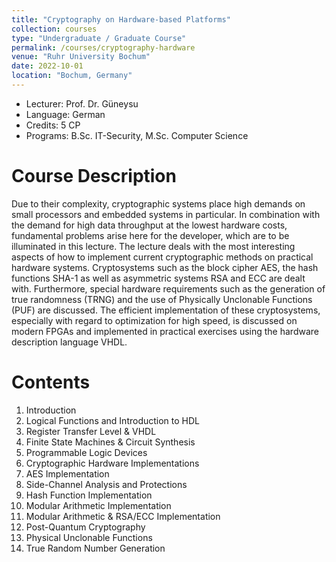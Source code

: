 ```yaml
---
title: "Cryptography on Hardware-based Platforms"
collection: courses
type: "Undergraduate / Graduate Course"
permalink: /courses/cryptography-hardware
venue: "Ruhr University Bochum"
date: 2022-10-01
location: "Bochum, Germany"
---
```


* Lecturer: Prof. Dr. Güneysu
* Language: German
* Credits: 5 CP
* Programs: B.Sc. IT-Security, M.Sc. Computer Science


Course Description
======

Due to their complexity, cryptographic systems place high demands on small processors and embedded systems in particular.
In combination with the demand for high data throughput at the lowest hardware costs, fundamental problems arise here for the developer, which are to be illuminated in this lecture.
The lecture deals with the most interesting aspects of how to implement current cryptographic methods on practical hardware systems.
Cryptosystems such as the block cipher AES, the hash functions SHA-1 as well as asymmetric systems RSA and ECC are dealt with.
Furthermore, special hardware requirements such as the generation of true randomness (TRNG) and the use of Physically Unclonable Functions (PUF) are discussed.
The efficient implementation of these cryptosystems, especially with regard to optimization for high speed, is discussed on modern FPGAs and implemented in practical exercises using the hardware description language VHDL.


Contents
======

1. Introduction
2. Logical Functions and Introduction to HDL
3. Register Transfer Level & VHDL
4. Finite State Machines & Circuit Synthesis
5. Programmable Logic Devices
6. Cryptographic Hardware Implementations
7. AES Implementation
8. Side-Channel Analysis and Protections
9. Hash Function Implementation
10. Modular Arithmetic Implementation
11. Modular Arithmetic & RSA/ECC Implementation
12. Post-Quantum Cryptography
13. Physical Unclonable Functions
14. True Random Number Generation
